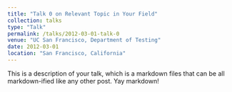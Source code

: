 ```yaml
---
title: "Talk 0 on Relevant Topic in Your Field"
collection: talks
type: "Talk"
permalink: /talks/2012-03-01-talk-0
venue: "UC San Francisco, Department of Testing"
date: 2012-03-01
location: "San Francisco, California"
---
```


This is a description of your talk, which is a markdown files that can be all markdown-ified like any other post. Yay markdown!
